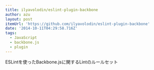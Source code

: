 ```yaml
---
title: ilyavolodin/eslint-plugin-backbone
author: azu
layout: post
itemUrl: 'https://github.com/ilyavolodin/eslint-plugin-backbone'
date: '2014-10-11T04:29:58.716Z'
tags:
  - JavaScript
  - backbone.js
  - plugin
---
```

ESLintを使ったBackbone.jsに関するLintのルールセット
